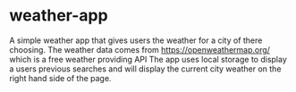 # weather-app 
A simple weather app that gives users the weather for a city of there choosing. 
The weather data comes from https://openweathermap.org/ which is a free weather providing API
The app uses local storage to display a users previous searches and will display the current city weather on the right hand side of the page.

